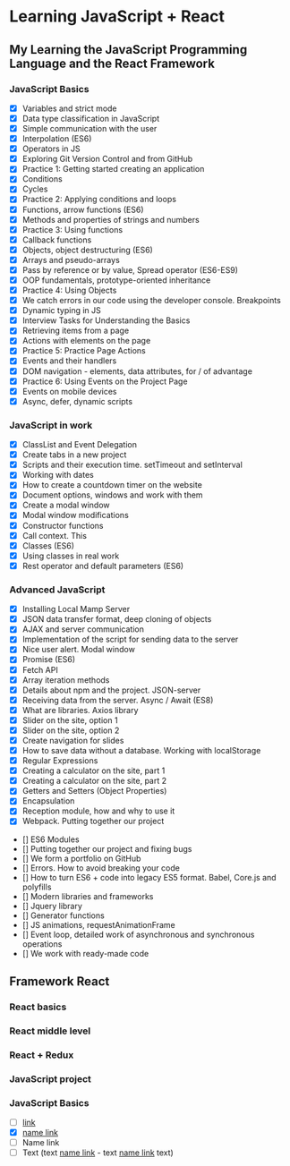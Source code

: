 # Learning JavaScript + React 
## My Learning the JavaScript Programming Language and the React Framework

### JavaScript Basics
- [X] Variables and strict mode
- [X] Data type classification in JavaScript
- [X] Simple communication with the user
- [X] Interpolation (ES6)
- [X] Operators in JS
- [X] Exploring Git Version Control and from GitHub
- [X] Practice 1: Getting started creating an application
- [X] Conditions
- [X] Cycles
- [X] Practice 2: Applying conditions and loops
- [X] Functions, arrow functions (ES6)
- [X] Methods and properties of strings and numbers
- [X] Practice 3: Using functions
- [X] Callback functions
- [X] Objects, object destructuring (ES6)
- [X] Arrays and pseudo-arrays
- [X] Pass by reference or by value, Spread operator (ES6-ES9)
- [X] OOP fundamentals, prototype-oriented inheritance
- [X] Practice 4: Using Objects
- [X] We catch errors in our code using the developer console. Breakpoints
- [X] Dynamic typing in JS
- [X] Interview Tasks for Understanding the Basics
- [X] Retrieving items from a page
- [X] Actions with elements on the page
- [X] Practice 5: Practice Page Actions
- [X] Events and their handlers
- [X] DOM navigation - elements, data attributes, for / of advantage
- [X] Practice 6: Using Events on the Project Page
- [X] Events on mobile devices
- [X] Async, defer, dynamic scripts

### JavaScript in work
- [X] ClassList and Event Delegation
- [X] Create tabs in a new project
- [X] Scripts and their execution time. setTimeout and setInterval
- [X] Working with dates
- [X] How to create a countdown timer on the website
- [X] Document options, windows and work with them
- [X] Create a modal window
- [X] Modal window modifications
- [X] Constructor functions
- [X] Call context. This
- [X] Classes (ES6)
- [X] Using classes in real work
- [X] Rest operator and default parameters (ES6)

### Advanced JavaScript
- [X] Installing Local Mamp Server
- [X] JSON data transfer format, deep cloning of objects
- [X] AJAX and server communication
- [X] Implementation of the script for sending data to the server
- [X] Nice user alert. Modal window
- [X] Promise (ES6)
- [X] Fetch API
- [X] Array iteration methods
- [X] Details about npm and the project. JSON-server
- [X] Receiving data from the server. Async / Await (ES8)
- [X] What are libraries. Axios library
- [X] Slider on the site, option 1
- [X] Slider on the site, option 2
- [X] Create navigation for slides
- [X] How to save data without a database. Working with localStorage
- [X] Regular Expressions
- [X] Creating a calculator on the site, part 1
- [X] Creating a calculator on the site, part 2
- [X] Getters and Setters (Object Properties)
- [X] Encapsulation
- [X] Reception module, how and why to use it
- [X] Webpack. Putting together our project
- [] ES6 Modules
- [] Putting together our project and fixing bugs
- [] We form a portfolio on GitHub
- [] Errors. How to avoid breaking your code
- [] How to turn ES6 + code into legacy ES5 format. Babel, Core.js and polyfills
- [] Modern libraries and frameworks
- [] Jquery library
- [] Generator functions
- [] JS animations, requestAnimationFrame
- [] Event loop, detailed work of asynchronous and synchronous operations
- [] We work with ready-made code

## Framework React
### React basics

### React middle level

### React + Redux

### JavaScript project

### JavaScript Basics
- [ ] [link](https://google.com)
- [X] [name link](https://google.com)
- [ ] Name link
- [ ] Text (text [name link](https://google.com) - text [name link](https://google.com) text)
